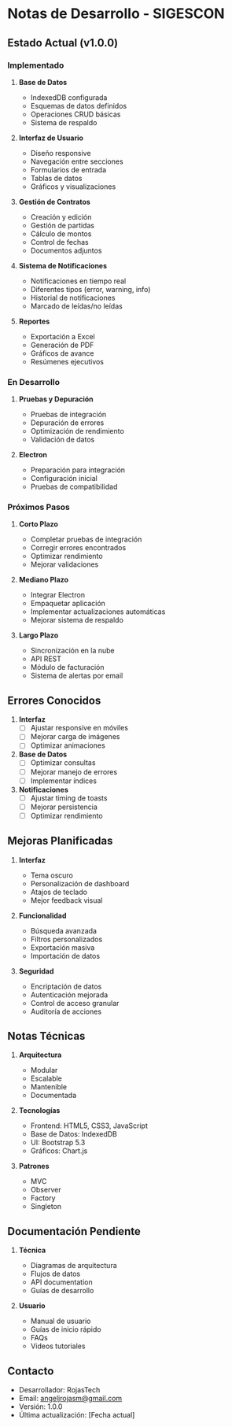 # Notas de Desarrollo - SIGESCON

## Estado Actual (v1.0.0)

### Implementado
1. **Base de Datos**
   - IndexedDB configurada
   - Esquemas de datos definidos
   - Operaciones CRUD básicas
   - Sistema de respaldo

2. **Interfaz de Usuario**
   - Diseño responsive
   - Navegación entre secciones
   - Formularios de entrada
   - Tablas de datos
   - Gráficos y visualizaciones

3. **Gestión de Contratos**
   - Creación y edición
   - Gestión de partidas
   - Cálculo de montos
   - Control de fechas
   - Documentos adjuntos

4. **Sistema de Notificaciones**
   - Notificaciones en tiempo real
   - Diferentes tipos (error, warning, info)
   - Historial de notificaciones
   - Marcado de leídas/no leídas

5. **Reportes**
   - Exportación a Excel
   - Generación de PDF
   - Gráficos de avance
   - Resúmenes ejecutivos

### En Desarrollo
1. **Pruebas y Depuración**
   - Pruebas de integración
   - Depuración de errores
   - Optimización de rendimiento
   - Validación de datos

2. **Electron**
   - Preparación para integración
   - Configuración inicial
   - Pruebas de compatibilidad

### Próximos Pasos
1. **Corto Plazo**
   - Completar pruebas de integración
   - Corregir errores encontrados
   - Optimizar rendimiento
   - Mejorar validaciones

2. **Mediano Plazo**
   - Integrar Electron
   - Empaquetar aplicación
   - Implementar actualizaciones automáticas
   - Mejorar sistema de respaldo

3. **Largo Plazo**
   - Sincronización en la nube
   - API REST
   - Módulo de facturación
   - Sistema de alertas por email

## Errores Conocidos
1. **Interfaz**
   - [ ] Ajustar responsive en móviles
   - [ ] Mejorar carga de imágenes
   - [ ] Optimizar animaciones

2. **Base de Datos**
   - [ ] Optimizar consultas
   - [ ] Mejorar manejo de errores
   - [ ] Implementar índices

3. **Notificaciones**
   - [ ] Ajustar timing de toasts
   - [ ] Mejorar persistencia
   - [ ] Optimizar rendimiento

## Mejoras Planificadas
1. **Interfaz**
   - Tema oscuro
   - Personalización de dashboard
   - Atajos de teclado
   - Mejor feedback visual

2. **Funcionalidad**
   - Búsqueda avanzada
   - Filtros personalizados
   - Exportación masiva
   - Importación de datos

3. **Seguridad**
   - Encriptación de datos
   - Autenticación mejorada
   - Control de acceso granular
   - Auditoría de acciones

## Notas Técnicas
1. **Arquitectura**
   - Modular
   - Escalable
   - Mantenible
   - Documentada

2. **Tecnologías**
   - Frontend: HTML5, CSS3, JavaScript
   - Base de Datos: IndexedDB
   - UI: Bootstrap 5.3
   - Gráficos: Chart.js

3. **Patrones**
   - MVC
   - Observer
   - Factory
   - Singleton

## Documentación Pendiente
1. **Técnica**
   - Diagramas de arquitectura
   - Flujos de datos
   - API documentation
   - Guías de desarrollo

2. **Usuario**
   - Manual de usuario
   - Guías de inicio rápido
   - FAQs
   - Videos tutoriales

## Contacto
- Desarrollador: RojasTech
- Email: angeljrojasm@gmail.com
- Versión: 1.0.0
- Última actualización: [Fecha actual] 